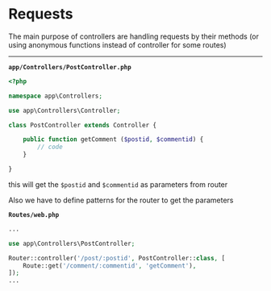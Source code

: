 # Requests

The main purpose of controllers are handling requests by their methods (or using anonymous functions instead of controller for some routes)

-----

**`app/Controllers/PostController.php`**

```php
<?php

namespace app\Controllers;

use app\Controllers\Controller;

class PostController extends Controller {

    public function getComment ($postid, $commentid) {
        // code
    }

}
```

this will get the `$postid` and `$commentid` as parameters from router  
  
Also we have to define patterns for the router to get the parameters  
  
**`Routes/web.php`**

```php
...

use app\Controllers\PostController;

Router::controller('/post/:postid', PostController::class, [
    Route::get('/comment/:commentid', 'getComment'),
]);
...
```
